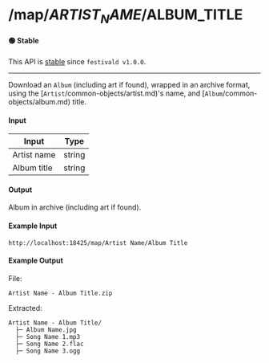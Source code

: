 # /map/$ARTIST_NAME/$ALBUM_TITLE

#### 🟢 Stable
This API is [stable](/api-stability/marker.md) since `festivald v1.0.0`.

---

Download an `Album` (including art if found), wrapped in an archive format, using the [`Artist`/common-objects/artist.md)'s name, and [`Album`/common-objects/album.md) title.
#### Input
| Input       | Type   |
|-------------|--------|
| Artist name | string |
| Album title | string |

#### Output
Album in archive (including art if found).

#### Example Input
```http
http://localhost:18425/map/Artist Name/Album Title
```

#### Example Output
File:
```plaintext
Artist Name - Album Title.zip
```

Extracted:
```plaintext
Artist Name - Album Title/
  ├─ Album Name.jpg
  ├─ Song Name 1.mp3
  ├─ Song Name 2.flac
  ├─ Song Name 3.ogg
```
